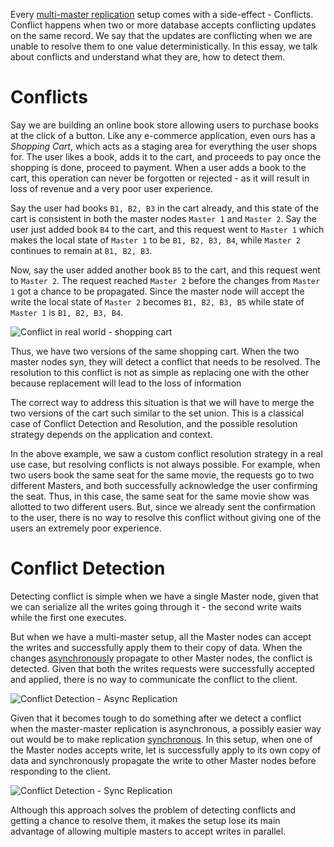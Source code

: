 Every [multi-master replication](https://arpitbhayani.me/blogs/multi-master-replication) setup comes with a side-effect - Conflicts. Conflict happens when two or more database accepts conflicting updates on the same record. We say that the updates are conflicting when we are unable to resolve them to one value deterministically. In this essay, we talk about conflicts and understand what they are, how to detect them.

# Conflicts

Say we are building an online book store allowing users to purchase books at the click of a button. Like any e-commerce application, even ours has a _Shopping Cart_, which acts as a staging area for everything the user shops for. The user likes a book, adds it to the cart, and proceeds to pay once the shopping is done, proceed to payment. When a user adds a book to the cart, this operation can never be forgotten or rejected - as it will result in loss of revenue and a very poor user experience.

Say the user had books `B1, B2, B3` in the cart already, and this state of the cart is consistent in both the master nodes `Master 1` and `Master 2`. Say the user just added book `B4` to the cart, and this request went to `Master 1` which makes the local state of `Master 1` to be `B1, B2, B3, B4`, while `Master 2` continues to remain at `B1, B2, B3`.

Now, say the user added another book `B5` to the cart, and this request went to `Master 2`. The request reached `Master 2` before the changes from `Master 1` got a chance to be propagated. Since the master node will accept the write the local state of `Master 2` becomes `B1, B2, B3, B5` while state of `Master 1` is `B1, B2, B3, B4`.

![Conflict in real world - shopping cart](https://user-images.githubusercontent.com/4745789/143672208-5be61867-13ba-41dd-bae5-d3f856512d54.png)

Thus, we have two versions of the same shopping cart. When the two master nodes syn, they will detect a conflict that needs to be resolved. The resolution to this conflict is not as simple as replacing one with the other because replacement will lead to the loss of information

The correct way to address this situation is that we will have to merge the two versions of the cart such similar to the set union. This is a classical case of Conflict Detection and Resolution, and the possible resolution strategy depends on the application and context.

In the above example, we saw a custom conflict resolution strategy in a real use case, but resolving conflicts is not always possible. For example, when two users book the same seat for the same movie, the requests go to two different Masters, and both successfully acknowledge the user confirming the seat. Thus, in this case, the same seat for the same movie show was allotted to two different users. But, since we already sent the confirmation to the user, there is no way to resolve this conflict without giving one of the users an extremely poor experience.

# Conflict Detection

Detecting conflict is simple when we have a single Master node, given that we can serialize all the writes going through it - the second write waits while the first one executes.

But when we have a multi-master setup, all the Master nodes can accept the writes and successfully apply them to their copy of data. When the changes [asynchronously](https://arpitbhayani.me/blogs/replication-strategies) propagate to other Master nodes, the conflict is detected. Given that both the writes requests were successfully accepted and applied, there is no way to communicate the conflict to the client.

![Conflict Detection - Async Replication](https://user-images.githubusercontent.com/4745789/143669401-7dbe6429-a802-496a-83ec-aafc58ca2989.png)

Given that it becomes tough to do something after we detect a conflict when the master-master replication is asynchronous, a possibly easier way out would be to make replication [synchronous](https://arpitbhayani.me/blogs/replication-strategies). In this setup, when one of the Master nodes accepts write, let is successfully apply to its own copy of data and synchronously propagate the write to other Master nodes before responding to the client.

![Conflict Detection - Sync Replication](https://user-images.githubusercontent.com/4745789/143669672-51fcf264-97df-434e-940b-f77e3bfd3f2a.png)

Although this approach solves the problem of detecting conflicts and getting a chance to resolve them, it makes the setup lose its main advantage of allowing multiple masters to accept writes in parallel.
